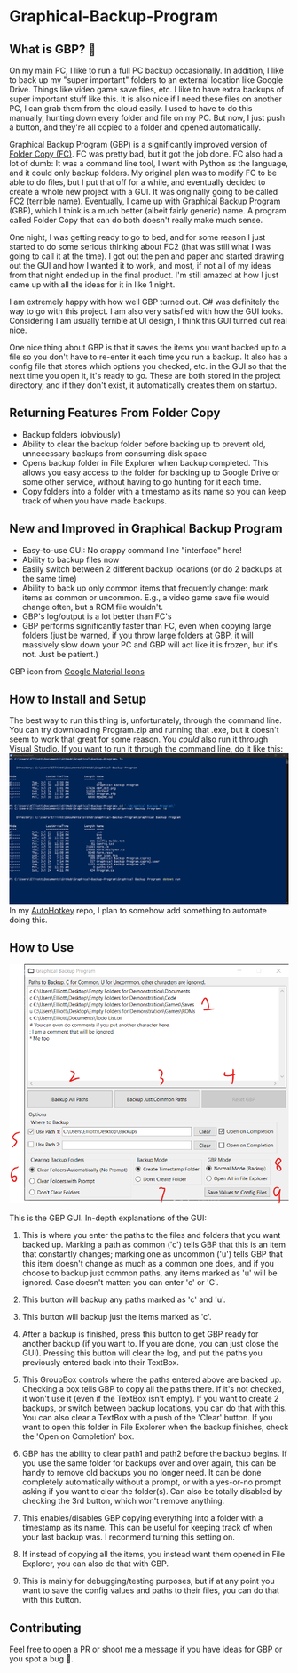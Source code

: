 # Graphical-Backup-Program
## What is GBP? 🤔
On my main PC, I like to run a full PC backup occasionally. In addition, I like to back up my "super important" folders to an external location like Google Drive. Things like video game save files, etc. I like to have extra backups of super important stuff like this. It is also nice if I need these files on another PC, I can grab them from the cloud easily. I used to have to do this manually, hunting down every folder and file on my PC. But now, I just push a button, and they're all copied to a folder and opened automatically.

Graphical Backup Program (GBP) is a significantly improved version of [Folder Copy (FC)](https://github.com/ellman12/Folder-Copy). FC was pretty bad, but it got the job done. FC also had a lot of dumb: It was a command line tool, I went with Python as the language, and it could only backup folders. My original plan was to modify FC to be able to do files, but I put that off for a while, and eventually decided to create a whole new project with a GUI. It was originally going to be called FC2 (terrible name). Eventually, I came up with Graphical Backup Program (GBP), which I think is a much better (albeit fairly generic) name. A program called Folder Copy that can do both doesn't really make much sense.

One night, I was getting ready to go to bed, and for some reason I just started to do some serious thinking about FC2 (that was still what I was going to call it at the time). I got out the pen and paper and started drawing out the GUI and how I wanted it to work, and most, if not all of my ideas from that night ended up in the final product. I'm still amazed at how I just came up with all the ideas for it in like 1 night.

I am extremely happy with how well GBP turned out. C# was definitely the way to go with this project. I am also very satisfied with how the GUI looks. Considering I am usually terrible at UI design, I think this GUI turned out real nice.

One nice thing about GBP is that it saves the items you want backed up to a file so you don't have to re-enter it each time you run a backup. It also has a config file that stores which options you checked, etc. in the GUI so that the next time you open it, it's ready to go. These are both stored in the project directory, and if they don't exist, it automatically creates them on startup.

## Returning Features From Folder Copy
* Backup folders (obviously)
* Ability to clear the backup folder before backing up to prevent old, unnecessary backups from consuming disk space
* Opens backup folder in File Explorer when backup completed. This allows you easy access to the folder for backing up to Google Drive or some other service, without having to go hunting for it each time.
* Copy folders into a folder with a timestamp as its name so you can keep track of when you have made backups.

## New and Improved in Graphical Backup Program
* Easy-to-use GUI: No crappy command line "interface" here!
* Ability to backup files now
* Easily switch between 2 different backup locations (or do 2 backups at the same time)
* Ability to back up only common items that frequently change: mark items as common or uncommon. E.g., a video game save file would change often, but a ROM file wouldn't.
* GBP's log/output is a lot better than FC's
* GBP performs significantly faster than FC, even when copying large folders (just be warned, if you throw large folders at GBP, it will massively slow down your PC and GBP will act like it is frozen, but it's not. Just be patient.)

GBP icon from [Google Material Icons](https://fonts.google.com/icons?selected=Material%20Icons%20Outlined%3Afolder_open)

## How to Install and Setup
The best way to run this thing is, unfortunately, through the command line. You can try downloading Program.zip and running that .exe, but it doesn't seem to work that great for some reason. You *could* also run it through Visual Studio. If you want to run it through the command line, do it like this:
![PowerShell](Running_GBP.png)
In my [AutoHotkey](https://github.com/ellman12/AutoHotkey) repo, I plan to somehow add something to automate doing this.

## How to Use
![GBP GUI](GBP_GUI.png)

This is the GBP GUI. In-depth explanations of the GUI:<br>
1. This is where you enter the paths to the files and folders that you want backed up. Marking a path as common ('c') tells GBP that this is an item that constantly changes; marking one as uncommon ('u') tells GBP that this item doesn't change as much as a common one does, and if you choose to backup just common paths, any items marked as 'u' will be ignored.
Case doesn't matter: you can enter 'c' or 'C'.

2. This button will backup any paths marked as 'c' and 'u'.

3. This button will backup just the items marked as 'c'.

4. After a backup is finished, press this button to get GBP ready for another backup (if you want to. If you are done, you can just close the GUI). Pressing this button will clear the log, and put the paths you previously entered back into their TextBox.

5. This GroupBox controls where the paths entered above are backed up. Checking a box tells GBP to copy all the paths there. If it's not checked, it won't use it (even if the TextBox isn't empty). If you want to create 2 backups, or switch between backup locations, you can do that with this. You can also clear a TextBox with a push of the 'Clear' button. If you want to open this folder in File Explorer when the backup finishes, check the 'Open on Completion' box.

6. GBP has the ability to clear path1 and path2 before the backup begins. If you use the same folder for backups over and over again, this can be handy to remove old backups you no longer need. It can be done completely automatically without a prompt, or with a yes-or-no prompt asking if you want to clear the folder(s). Can also be totally disabled by checking the 3rd button, which won't remove anything.

7. This enables/disables GBP copying everything into a folder with a timestamp as its name. This can be useful for keeping track of when your last backup was. I reconmend turning this setting on.

8. If instead of copying all the items, you instead want them opened in File Explorer, you can also do that with GBP.

9. This is mainly for debugging/testing purposes, but if at any point you want to save the config values and paths to their files, you can do that with this button.

## Contributing
Feel free to open a PR or shoot me a message if you have ideas for GBP or you spot a bug 🐛.